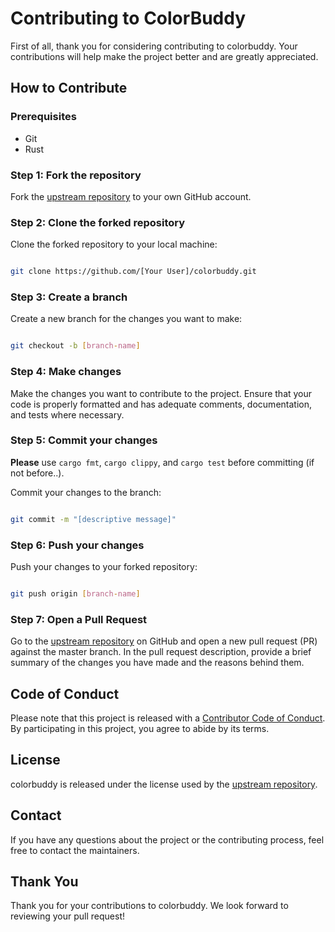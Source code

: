 # Contributing to ColorBuddy

First of all, thank you for considering contributing to colorbuddy. Your contributions will help make the project better and are greatly appreciated.

## How to Contribute
### Prerequisites

- Git
- Rust

### Step 1: Fork the repository

Fork the [upstream repository](https://github.com/adamazing/colorbuddy) to your own GitHub account.

### Step 2: Clone the forked repository

Clone the forked repository to your local machine:

```bash

git clone https://github.com/[Your User]/colorbuddy.git

```

### Step 3: Create a branch

Create a new branch for the changes you want to make:

```bash

git checkout -b [branch-name]

```

### Step 4: Make changes

Make the changes you want to contribute to the project. Ensure that your code is properly formatted and has adequate comments, documentation, and tests where necessary.

### Step 5: Commit your changes

**Please** use `cargo fmt`, `cargo clippy`, and `cargo test` before committing (if not before..).

Commit your changes to the branch:

```bash

git commit -m "[descriptive message]"

```

### Step 6: Push your changes

Push your changes to your forked repository:

```bash

git push origin [branch-name]

```

### Step 7: Open a Pull Request

Go to the [upstream repository](https://github.com/adamazing/colorbuddy) on GitHub and open a new pull request (PR) against the master branch. In the pull request description, provide a brief summary of the changes you have made and the reasons behind them.

## Code of Conduct
Please note that this project is released with a [Contributor Code of Conduct](CODE_OF_CONDUCT.md). By participating in this project, you agree to abide by its terms.

## License
colorbuddy is released under the license used by the [upstream repository](https://github.com/adamazing/colorbuddy).

## Contact
If you have any questions about the project or the contributing process, feel free to contact the maintainers.

## Thank You
Thank you for your contributions to colorbuddy. We look forward to reviewing your pull request!
